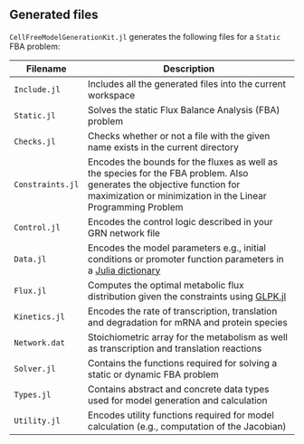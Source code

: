 ## Generated files
`CellFreeModelGenerationKit.jl` generates the following files for a `Static` FBA problem:

Filename | Description
--- | ---
`Include.jl` | Includes all the generated files into the current workspace
`Static.jl` | Solves the static Flux Balance Analysis (FBA) problem
`Checks.jl` | Checks whether or not a file with the given name exists in the current directory
`Constraints.jl` | Encodes the bounds for the fluxes as well as the species for the FBA problem. Also generates the objective function for maximization or minimization in the Linear Programming Problem
`Control.jl` | Encodes the control logic described in your GRN network file
`Data.jl` | Encodes the model parameters e.g., initial conditions or promoter function parameters in a [Julia dictionary](https://docs.julialang.org/en/stable/stdlib/collections/#Base.Dict)
`Flux.jl` | Computes the optimal metabolic flux distribution given the constraints using [GLPK.jl](https://juliapackages.com/p/glpk)
`Kinetics.jl` | Encodes the rate of transcription, translation and degradation for mRNA and protein species
`Network.dat` | Stoichiometric array for the metabolism as well as transcription and translation reactions
`Solver.jl` | Contains the functions required for solving a static or dynamic FBA problem
`Types.jl` | Contains abstract and concrete data types used for model generation and calculation
`Utility.jl` | Encodes utility functions required for model calculation (e.g., computation of the Jacobian)
